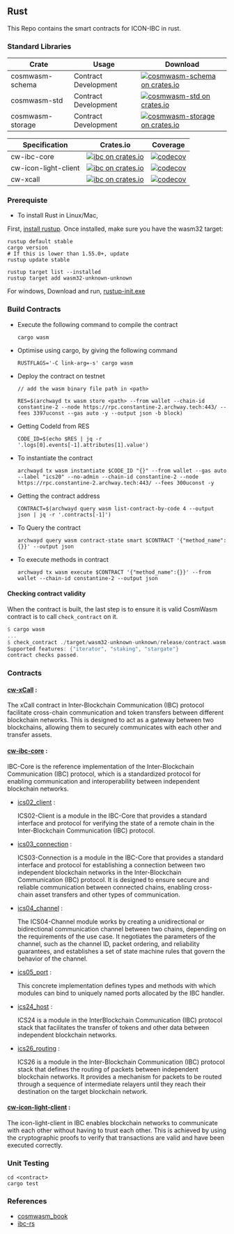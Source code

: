 ## Rust

This Repo contains the smart contracts for ICON-IBC in rust.

### Standard Libraries

| Crate          | Usage              | Download                |
|----------------|--------------------|-------------------------|
|cosmwasm-schema |Contract Development| [![cosmwasm-schema on crates.io](https://img.shields.io/crates/v/cosmwasm-schema.svg)](https://crates.io/crates/cosmwasm-schema) |
|cosmwasm-std    |Contract Development| [![cosmwasm-std on crates.io](https://img.shields.io/crates/v/cosmwasm-std.svg)](https://crates.io/crates/cosmwasm-std)       |
|cosmwasm-storage|Contract Development| [![cosmwasm-storage on crates.io](https://img.shields.io/crates/v/cosmwasm-storage.svg)](https://crates.io/crates/cosmwasm-storage)

| Specification      |  Crates.io                    | Coverage                   |
|---------------     |-------------------------------|----------------------------|
| cw-ibc-core        |[![ibc on crates.io](https://img.shields.io/crates/v/ibc.svg)](https://crates.io/crates/ibc)| [![codecov](https://codecov.io/gh/icon-project/IBC-Integration/branch/main/graph/badge.svg?token=8KX6y8aGom)](https://codecov.io/gh/icon-project/IBC-Integration)|
|cw-icon-light-client|[![ibc on crates.io](https://img.shields.io/crates/v/ibc.svg)](https://crates.io/crates/ibc)| [![codecov](https://codecov.io/gh/icon-project/IBC-Integration/branch/main/graph/badge.svg?token=8KX6y8aGom)](https://codecov.io/gh/icon-project/IBC-Integration)|
| cw-xcall           |[![ibc on crates.io](https://img.shields.io/crates/v/ibc.svg)](https://crates.io/crates/ibc)| [![codecov](https://codecov.io/gh/icon-project/IBC-Integration/branch/main/graph/badge.svg?token=8KX6y8aGom)](https://codecov.io/gh/icon-project/IBC-Integration)|

### Prerequiste

- To install Rust in Linux/Mac,

First, [install rustup](https://rustup.rs/). Once installed, make sure you have the wasm32 target:
  
```shell
rustup default stable
cargo version
# If this is lower than 1.55.0+, update
rustup update stable

rustup target list --installed
rustup target add wasm32-unknown-unknown
```

For windows,
Download and run, [rustup-init.exe](https://static.rust-lang.org/rustup/dist/i686-pc-windows-gnu/rustup-init.exe)

### Build Contracts

- Execute the following command to compile the contract
  
  ```
  cargo wasm
  ```

- Optimise using cargo, by giving the following command
  
  ```
  RUSTFLAGS='-C link-arg=-s' cargo wasm
  ```

- Deploy the contract on testnet
  
  ```
  // add the wasm binary file path in <path>

  RES=$(archwayd tx wasm store <path> --from wallet --chain-id constantine-2 --node https://rpc.constantine-2.archway.tech:443/ --fees 3397uconst --gas auto -y --output json -b block)
  ```

- Getting CodeId from RES
  
  ```
  CODE_ID=$(echo $RES | jq -r '.logs[0].events[-1].attributes[1].value')
  ```

- To instantiate the contract

  ```
  archwayd tx wasm instantiate $CODE_ID "{}" --from wallet --gas auto --label "ics20" --no-admin --chain-id constantine-2 --node https://rpc.constantine-2.archway.tech:443/ --fees 300uconst -y
  ```

- Getting the contract address

  ```
  CONTRACT=$(archwayd query wasm list-contract-by-code 4 --output json | jq -r '.contracts[-1]')
  ```

- To Query the contract

  ```
  archwayd query wasm contract-state smart $CONTRACT '{"method_name":{}}' --output json
  ```

- To execute methods in contract

  ```
  archwayd tx wasm execute $CONTRACT '{"method_name":{}}' --from wallet --chain-id constantine-2 --output json
  ```

#### Checking contract validity

When the contract is built, the last step is to ensure it is valid CosmWasm contract is to call `check_contract` on it.

```rust
$ cargo wasm
...
$ check_contract ./target/wasm32-unknown-unknown/release/contract.wasm
Supported features: {"iterator", "staking", "stargate"}
contract checks passed.
```

### Contracts

#### [cw-xCall](./cw-xcall/src) :

The xCall contract in Inter-Blockchain Communication (IBC) protocol facilitate cross-chain communication and token transfers between different blockchain networks. This is designed to act as a gateway between two blockchains, allowing them to securely communicates with each other and transfer assets.

#### [cw-ibc-core](./cw-ibc-core/src/) :

IBC-Core is the reference implementation of the Inter-Blockchain Communication (IBC) protocol, which is a standardized protocol for enabling communication and interoperability between independent blockchain networks.

- [ics02_client](./cw-ibc-core/src/ics02_client/) :
  
  ICS02-Client is a module in the IBC-Core that provides a standard interface and protocol for verifying the state of a remote chain in the Inter-Blockchain Communication (IBC) protocol.

- [ics03_connection](./cw-ibc-core/src/ics03_connection/) :

  ICS03-Connection is a module in the IBC-Core that provides a standard interface and protocol for establishing a connection between two independent blockchain networks in the Inter-Blockchain Communication (IBC) protocol. It is designed to ensure secure and reliable communication between connected chains, enabling cross-chain asset transfers and other types of communication.

- [ics04_channel](./cw-ibc-core/src/ics04_channel/) :

  The ICS04-Channel module works by creating a unidirectional or bidirectional communication channel between two chains, depending on the requirements of the use case. It negotiates the parameters of the channel, such as the channel ID, packet ordering, and reliability guarantees, and establishes a set of state machine rules that govern the behavior of the channel.

- [ics05_port](./cw-ibc-core/src/ics05_port/) :

  This concrete implementation defines types and methods with which modules can bind to uniquely named ports allocated by the IBC handler.

- [ics24_host](./cw-ibc-core/src/ics24_host/) :

  ICS24 is a module in the InterBlockchain Communication (IBC) protocol stack that facilitates the transfer of tokens and other data between independent blockchain networks.

- [ics26_routing](./cw-ibc-core/src/ics26_routing/) :

  ICS26 is a module in the Inter-Blockchain Communication (IBC) protocol stack that defines the routing of packets between independent blockchain networks. It provides a mechanism for packets to be routed through a sequence of intermediate relayers until they reach their destination on the target blockchain network.

#### [cw-icon-light-client](./cw-icon-light-client/src/) :

The icon-light-client in IBC enables blockchain networks to communicate with each other without having to trust each other. This is achieved by using the cryptographic proofs to verify that transactions are valid and have been executed correctly.

### Unit Testing

```
cd <contract>
cargo test
```

### References

- [cosmwasm_book](https://book.cosmwasm.com/)
- [ibc-rs](https://github.com/cosmos/ibc-rs/tree/main/crates/ibc)